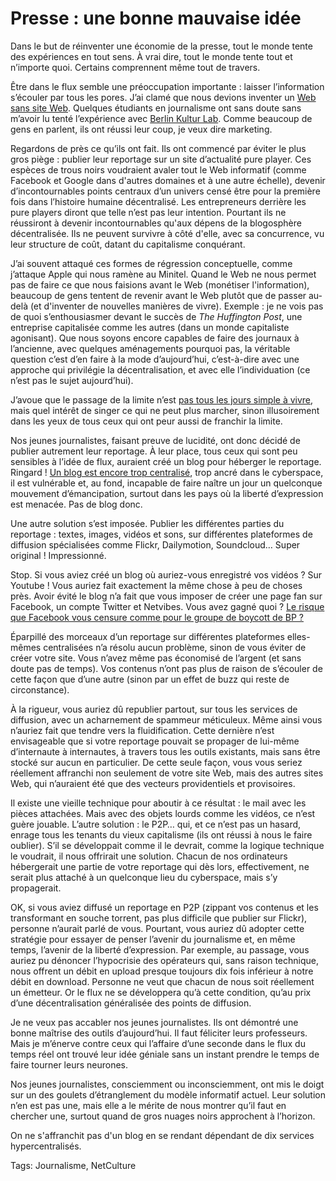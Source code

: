 # Presse : une bonne mauvaise idée

Dans le but de réinventer une économie de la presse, tout le monde tente des expériences en tout sens. À vrai dire, tout le monde tente tout et n’importe quoi. Certains comprennent même tout de travers.

Être dans le flux semble une préoccupation importante : laisser l’information s’écouler par tous les pores. J’ai clamé que nous devions inventer un [Web sans site Web](/2010/05/05/web-sans-site-web-2/). Quelques étudiants en journalisme ont sans doute sans m’avoir lu tenté l’expérience avec [Berlin Kultur Lab](http://fr.readwriteweb.com/2010/06/29/a-la-une/comment-crer-mdia-en-deux-temps-trois-mouvements/). Comme beaucoup de gens en parlent, ils ont réussi leur coup, je veux dire marketing.

Regardons de près ce qu’ils ont fait. Ils ont commencé par éviter le plus gros piège : publier leur reportage sur un site d’actualité pure player. Ces espèces de trous noirs voudraient avaler tout le Web informatif (comme Facebook et Google dans d'autres domaines et à une autre échelle), devenir d’incontournables points centraux d’un univers censé être pour la première fois dans l’histoire humaine décentralisé. Les entrepreneurs derrière les pure players diront que telle n’est pas leur intention. Pourtant ils ne réussiront à devenir incontournables qu'aux dépens de la blogosphère décentralisée. Ils ne peuvent survivre à côté d'elle, avec sa concurrence, vu leur structure de coût, datant du capitalisme conquérant.

J’ai souvent attaqué ces formes de régression conceptuelle, comme j’attaque Apple qui nous ramène au Minitel. Quand le Web ne nous permet pas de faire ce que nous faisions avant le Web (monétiser l'information), beaucoup de gens tentent de revenir avant le Web plutôt que de passer au-delà (et d'inventer de nouvelles manières de vivre). Exemple : je ne vois pas de quoi s’enthousiasmer devant le succès de *The Huffington Post*, une entreprise capitalisée comme les autres (dans un monde capitaliste agonisant). Que nous soyons encore capables de faire des journaux à l’ancienne, avec quelques aménagements pourquoi pas, la véritable question c’est d’en faire à la mode d’aujourd’hui, c’est-à-dire avec une approche qui privilégie la décentralisation, et avec elle l’individuation (ce n’est pas le sujet aujourd’hui).

J’avoue que le passage de la limite n’est [pas tous les jours simple à vivre](/2010/06/29/le-genie-du-lieu/), mais quel intérêt de singer ce qui ne peut plus marcher, sinon illusoirement dans les yeux de tous ceux qui ont peur aussi de franchir la limite.

Nos jeunes journalistes, faisant preuve de lucidité, ont donc décidé de publier autrement leur reportage. À leur place, tous ceux qui sont peu sensibles à l’idée de flux, auraient créé un blog pour héberger le reportage. Ringard ! [Un blog est encore trop centralisé](/2010/05/25/pas-oublie-livre/), trop ancré dans le cyberspace, il est vulnérable et, au fond, incapable de faire naître un jour un quelconque mouvement d’émancipation, surtout dans les pays où la liberté d’expression est menacée. Pas de blog donc.

Une autre solution s’est imposée. Publier les différentes parties du reportage : textes, images, vidéos et sons, sur différentes plateformes de diffusion spécialisées comme Flickr, Dailymotion, Soundcloud… Super original ! Impressionné.

Stop. Si vous aviez créé un blog où auriez-vous enregistré vos vidéos ? Sur Youtube ! Vous auriez fait exactement la même chose à peu de choses près. Avoir évité le blog n’a fait que vous imposer de créer une page fan sur Facebook, un compte Twitter et Netvibes. Vous avez gagné quoi ? [Le risque que Facebook vous censure comme pour le groupe de boycott de BP ?](http://www.silicon.fr/fr/news/2010/06/29/censure___facebook_ferme_la_page_groupe_perd_800_000_fans_en_supprimant_un_groupe_de_boycott_de_bp)

Éparpillé des morceaux d’un reportage sur différentes plateformes elles-mêmes centralisées n’a résolu aucun problème, sinon de vous éviter de créer votre site. Vous n’avez même pas économisé de l’argent (et sans doute pas de temps). Vos contenus n’ont pas plus de raison de s’écouler de cette façon que d’une autre (sinon par un effet de buzz qui reste de circonstance).

À la rigueur, vous auriez dû republier partout, sur tous les services de diffusion, avec un acharnement de spammeur méticuleux. Même ainsi vous n’auriez fait que tendre vers la fluidification. Cette dernière n’est envisageable que si votre reportage pouvait se propager de lui-même d’internaute à internautes, à travers tous les outils existants, mais sans être stocké sur aucun en particulier. De cette seule façon, vous vous seriez réellement affranchi non seulement de votre site Web, mais des autres sites Web, qui n’auraient été que des vecteurs providentiels et provisoires.

Il existe une vieille technique pour aboutir à ce résultat : le mail avec les pièces attachées. Mais avec des objets lourds comme les vidéos, ce n’est guère jouable. L’autre solution : le P2P… qui, et ce n’est pas un hasard, enrage tous les tenants du vieux capitalisme (ils ont réussi à nous le faire oublier). S’il se développait comme il le devrait, comme la logique technique le voudrait, il nous offrirait une solution. Chacun de nos ordinateurs hébergerait une partie de votre reportage qui dès lors, effectivement, ne serait plus attaché à un quelconque lieu du cyberspace, mais s’y propagerait.

OK, si vous aviez diffusé un reportage en P2P (zippant vos contenus et les transformant en souche torrent, pas plus difficile que publier sur Flickr), personne n’aurait parlé de vous. Pourtant, vous auriez dû adopter cette stratégie pour essayer de penser l’avenir du journalisme et, en même temps, l’avenir de la liberté d’expression. Par exemple, au passage, vous auriez pu dénoncer l’hypocrisie des opérateurs qui, sans raison technique, nous offrent un débit en upload presque toujours dix fois inférieur à notre débit en download. Personne ne veut que chacun de nous soit réellement un émetteur. Or le flux ne se développera qu’à cette condition, qu’au prix d’une décentralisation généralisée des points de diffusion.

Je ne veux pas accabler nos jeunes journalistes. Ils ont démontré une bonne maîtrise des outils d’aujourd’hui. Il faut féliciter leurs professeurs. Mais je m’énerve contre ceux qui l’affaire d’une seconde dans le flux du temps réel ont trouvé leur idée géniale sans un instant prendre le temps de faire tourner leurs neurones.

Nos jeunes journalistes, consciemment ou inconsciemment, ont mis le doigt sur un des goulets d’étranglement du modèle informatif actuel. Leur solution n’en est pas une, mais elle a le mérite de nous montrer qu’il faut en chercher une, surtout quand de gros nuages noirs approchent à l’horizon.

On ne s'affranchit pas d'un blog en se rendant dépendant de dix services hypercentralisés.

Tags: Journalisme, NetCulture
